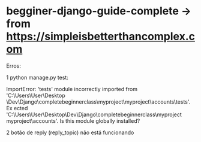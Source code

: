 # begginer-django-guide-complete -> from https://simpleisbetterthancomplex.com


Erros:

1
python manage.py test:

ImportError: 'tests' module incorrectly imported from 'C:\\Users\\User\\Desktop
\Dev\\Django\\completebeginnerclass\\myproject\\myproject\\accounts\\tests'. Ex
ected 'C:\\Users\\User\\Desktop\\Dev\\Django\\completebeginnerclass\\myproject\
myproject\\accounts'. Is this module globally installed?


2
botão de reply (reply_topic) não está funcionando



